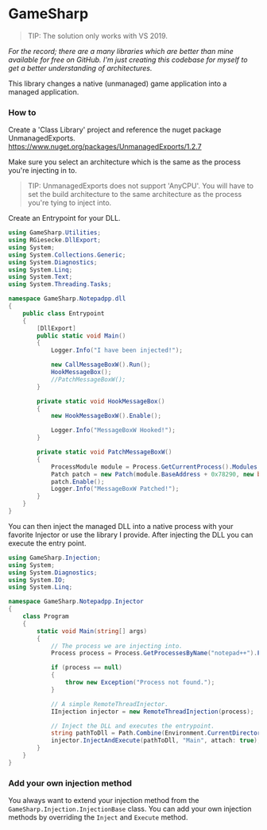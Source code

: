 # GameSharp

> TIP: The solution only works with VS 2019.


*For the record; there are a many libraries which are better than mine available for free on GitHub.
I'm just creating this codebase for myself to get a better understanding of architectures.*

This library changes a native (unmanaged) game application into a managed application.

### How to

Create a 'Class Library' project and reference the nuget package UnmanagedExports.
https://www.nuget.org/packages/UnmanagedExports/1.2.7

Make sure you select an architecture which is the same as the process you're injecting in to.

> TIP: UnmanagedExports does not support 'AnyCPU'. You will have to set the build architecture to the same architecture as the process you're tying to inject into.

Create an Entrypoint for your DLL.

```csharp
using GameSharp.Utilities;
using RGiesecke.DllExport;
using System;
using System.Collections.Generic;
using System.Diagnostics;
using System.Linq;
using System.Text;
using System.Threading.Tasks;

namespace GameSharp.Notepadpp.dll
{
    public class Entrypoint
    {
        [DllExport]
        public static void Main()
        {
            Logger.Info("I have been injected!");

            new CallMessageBoxW().Run();
            HookMessageBox();
            //PatchMessageBoxW();
        }

        private static void HookMessageBox()
        {
            new HookMessageBoxW().Enable();

            Logger.Info("MessageBoxW Hooked!");
        }

        private static void PatchMessageBoxW()
        {
            ProcessModule module = Process.GetCurrentProcess().Modules.Cast<ProcessModule>().Where(x => x.ModuleName.ToUpper() == "USER32.DLL").FirstOrDefault();
            Patch patch = new Patch(module.BaseAddress + 0x78290, new byte[] { 0xC3 });
            patch.Enable();
            Logger.Info("MessageBoxW Patched!");
        }
    }
}
```

You can then inject the managed DLL into a native process with your favorite Injector or use the library I provide.
After injecting the DLL you can execute the entry point.

```csharp
using GameSharp.Injection;
using System;
using System.Diagnostics;
using System.IO;
using System.Linq;

namespace GameSharp.Notepadpp.Injector
{
    class Program
    {
        static void Main(string[] args)
        {
            // The process we are injecting into.
            Process process = Process.GetProcessesByName("notepad++").FirstOrDefault();

            if (process == null)
            {
                throw new Exception("Process not found.");
            }

            // A simple RemoteThreadInjector.
            IInjection injector = new RemoteThreadInjection(process);

            // Inject the DLL and executes the entrypoint.
            string pathToDll = Path.Combine(Environment.CurrentDirectory, "GameSharp.Notepadpp.dll.dll");
            injector.InjectAndExecute(pathToDll, "Main", attach: true);
        }
    }
}
```

### Add your own injection method

You always want to extend your injection method from the `GameSharp.Injection.InjectionBase` class.
You can add your own injection methods by overriding the `Inject` and `Execute` method.
